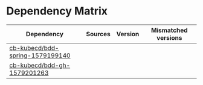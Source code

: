 # Dependency Matrix

Dependency | Sources | Version | Mismatched versions
---------- | ------- | ------- | -------------------
[cb-kubecd/bdd-spring-1579199140](https://github.com/cb-kubecd/bdd-spring-1579199140.git) |  | []() | 
[cb-kubecd/bdd-gh-1579201263](https://github.com/cb-kubecd/bdd-gh-1579201263.git) |  | []() | 
